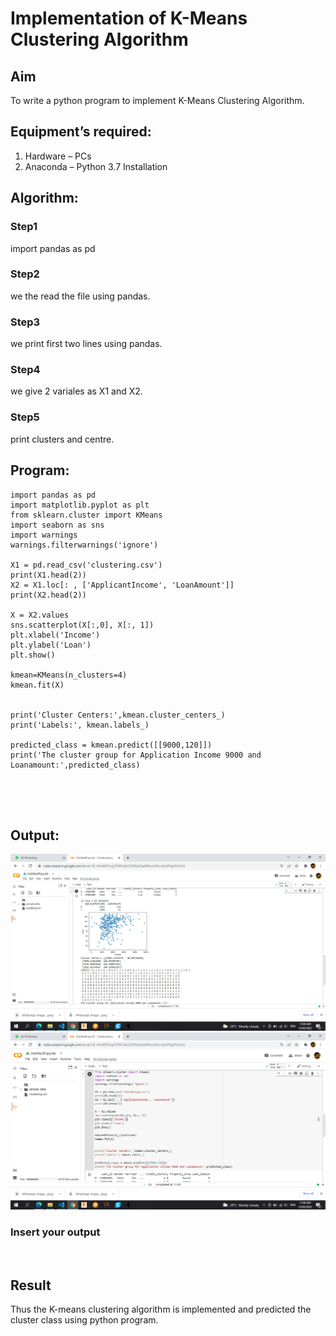 # Implementation of K-Means Clustering Algorithm
## Aim
To write a python program to implement K-Means Clustering Algorithm.
## Equipment’s required:
1.	Hardware – PCs
2.	Anaconda – Python 3.7 Installation

## Algorithm:

### Step1

import pandas as pd
### Step2

we the read the file using pandas.

### Step3

we print first two lines using pandas.

### Step4

we give 2 variales as X1 and X2.

### Step5

print clusters and centre.

## Program:
```
import pandas as pd
import matplotlib.pyplot as plt
from sklearn.cluster import KMeans 
import seaborn as sns
import warnings 
warnings.filterwarnings('ignore')
 
X1 = pd.read_csv('clustering.csv')
print(X1.head(2))
X2 = X1.loc[: , ['ApplicantIncome', 'LoanAmount']]
print(X2.head(2))

X = X2.values 
sns.scatterplot(X[:,0], X[:, 1])
plt.xlabel('Income')
plt.ylabel('Loan')
plt.show()

kmean=KMeans(n_clusters=4)
kmean.fit(X)


print('Cluster Centers:',kmean.cluster_centers_)
print('Labels:', kmean.labels_)
 
predicted_class = kmean.predict([[9000,120]])
print('The cluster group for Application Income 9000 and Loanamount:',predicted_class)





```
## Output:
![output](.//img1.png)
![output](.//img2.png)

### Insert your output

<br>

## Result
Thus the K-means clustering algorithm is implemented and predicted the cluster class using python program.
